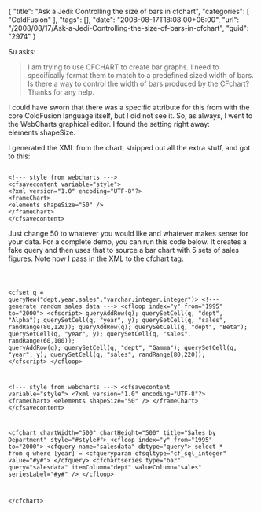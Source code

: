{
	"title": "Ask a Jedi: Controlling the size of bars in cfchart",
	"categories": [
		"ColdFusion"
	],
	"tags": [],
	"date": "2008-08-17T18:08:00+06:00",
	"url": "/2008/08/17/Ask-a-Jedi-Controlling-the-size-of-bars-in-cfchart",
	"guid": "2974"
}

Su asks:

<blockquote>
<p>
I am trying to use CFCHART to create bar graphs.  I need to specifically format them to match to a predefined sized width of bars.  Is there a way to control the width of bars produced by the CFchart?  Thanks for any help.
</p>
</blockquote>
<!--more-->
I could have sworn that there was a specific attribute for this from with the core ColdFusion language itself, but I did not see it. So, as always, I went to the WebCharts graphical editor. I found the setting right away: elements:shapeSize. 

I generated the XML from the chart, stripped out all the extra stuff, and got to this:

<code>
&lt;!--- style from webcharts ---&gt;
&lt;cfsavecontent variable="style"&gt;
&lt;?xml version="1.0" encoding="UTF-8"?&gt;
&lt;frameChart&gt;
&lt;elements shapeSize="50" /&gt;
&lt;/frameChart&gt;
&lt;/cfsavecontent&gt;
</code>

Just change 50 to whatever you would like and whatever makes sense for your data. For a complete demo, you can run this code below. It creates a fake query and then uses that to source a bar chart with 5 sets of sales figures. Note how I pass in the XML to the cfchart tag.

<code>

&lt;cfset q = queryNew("dept,year,sales","varchar,integer,integer")&gt;
&lt;!--- generate random sales data ---&gt;
&lt;cfloop index="y" from="1995" to="2000"&gt;
	&lt;cfscript&gt;
	queryAddRow(q);
	querySetCell(q, "dept", "Alpha");
	querySetCell(q, "year", y);
	querySetCell(q, "sales", randRange(80,120));
	queryAddRow(q);
	querySetCell(q, "dept", "Beta");
	querySetCell(q, "year", y);
	querySetCell(q, "sales", randRange(60,100));
	queryAddRow(q);
	querySetCell(q, "dept", "Gamma");
	querySetCell(q, "year", y);
	querySetCell(q, "sales", randRange(80,220));
	&lt;/cfscript&gt;
&lt;/cfloop&gt;

&lt;!--- style from webcharts ---&gt;
&lt;cfsavecontent variable="style"&gt;
&lt;?xml version="1.0" encoding="UTF-8"?&gt;
&lt;frameChart&gt;
&lt;elements shapeSize="50" /&gt;
&lt;/frameChart&gt;
&lt;/cfsavecontent&gt;

&lt;cfchart chartWidth="500" chartHeight="500" title="Sales by Department" style="#style#"&gt;
	&lt;cfloop index="y" from="1995" to="2000"&gt;
		&lt;cfquery name="salesdata" dbtype="query"&gt;
		select	*
		from	q
		where	[year] = &lt;cfqueryparam cfsqltype="cf_sql_integer" value="#y#"&gt;
		&lt;/cfquery&gt;
	&lt;cfchartseries type="bar" query="salesdata" itemColumn="dept" valueColumn="sales" seriesLabel="#y#" /&gt;
	&lt;/cfloop&gt;

&lt;/cfchart&gt;
</code>